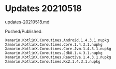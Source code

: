 # Updates 20210518

updates-20210518.md

Pushed/Published:

```
Xamarin.KotlinX.Coroutines.Android.1.4.3.1.nupkg
Xamarin.KotlinX.Coroutines.Core.1.4.3.1.nupkg
Xamarin.KotlinX.Coroutines.Core.Jvm.1.4.3.1.nupkg
Xamarin.KotlinX.Coroutines.Jdk8.1.4.3.1.nupkg
Xamarin.KotlinX.Coroutines.Reactive.1.4.3.1.nupkg
Xamarin.KotlinX.Coroutines.Rx2.1.4.3.1.nupkg
```

